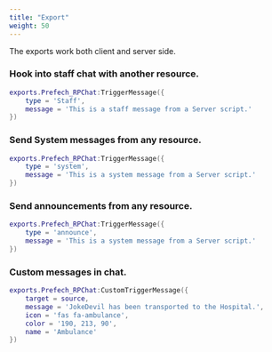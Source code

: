 ```yaml
---
title: "Export"
weight: 50
---
```


The exports work both client and server side.

### Hook into staff chat with another resource.
```lua
exports.Prefech_RPChat:TriggerMessage({ 
    type = 'Staff', 
    message = 'This is a staff message from a Server script.'
})
```
### Send System messages from any resource.
```lua
exports.Prefech_RPChat:TriggerMessage({ 
    type = 'system', 
    message = 'This is a system message from a Server script.'
})
```
### Send announcements from any resource.
```lua
exports.Prefech_RPChat:TriggerMessage({ 
    type = 'announce', 
    message = 'This is a system message from a Server script.'
})
```

### Custom messages in chat.
```lua
exports.Prefech_RPChat:CustomTriggerMessage({ 
    target = source,
    message = 'JokeDevil has been transported to the Hospital.',
    icon = 'fas fa-ambulance',
    color = '190, 213, 90',
    name = 'Ambulance'
})
```
